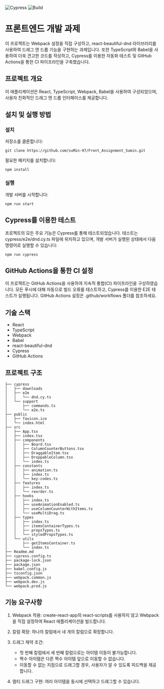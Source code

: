 ![Cypress](https://github.com/suMin-97/Front_Assignment_Sumin/actions/workflows/Cypress.yml/badge.svg)
![Build](https://github.com/suMin-97/Front_Assignment_Sumin/actions/workflows/Build.yml/badge.svg)

# 프론트엔드 개발 과제

이 프로젝트는 Webpack 설정을 직접 구성하고, react-beautiful-dnd 라이브러리를 사용하여 드래그 앤 드롭 기능을 구현하는 과제입니다. 또한 TypeScript와 Babel을 사용하여 더욱 견고한 코드를 작성하고, Cypress를 이용한 자동화 테스트 및 GitHub Actions을 통한 CI 파이프라인을 구축했습니다.

## 프로젝트 개요

이 애플리케이션은 React, TypeScript, Webpack, Babel을 사용하여 구성되었으며, 사용자 친화적인 드래그 앤 드롭 인터페이스를 제공합니다.

## 설치 및 실행 방법

### 설치

저장소를 클론합니다:

```
git clone https://github.com/suMin-97/Front_Assignment_Sumin.git
```

필요한 패키지를 설치합니다:

```
npm install
```

### 실행

개발 서버를 시작합니다:

```
npm run start
```

## Cypress를 이용한 테스트

프로젝트의 모든 주요 기능은 Cypress를 통해 테스트되었습니다. 테스트는 cypress/e2e/dnd.cy.ts 파일에 위치하고 있으며, 개발 서버가 실행된 상태에서 다음 명령어로 실행할 수 있습니다:

```
npm run cypress
```

## GitHub Actions을 통한 CI 설정

이 프로젝트는 GitHub Actions을 사용하여 지속적 통합(CI) 파이프라인을 구성하였습니다. 모든 푸시에 대해 자동으로 빌드 오류를 테스트하고, Cypress를 이용한 E2E 테스트가 실행됩니다. GitHub Actions 설정은 .github/workflows 폴더를 참조하세요.

## 기술 스택

- React
- TypeScript
- Webpack
- Babel
- react-beautiful-dnd
- Cypress
- GitHub Actions

## 프로젝트 구조

```
├── cypress
│   ├── downloads
│   ├── e2e
│   │   └── dnd.cy.ts
│   └── support
│       ├── commands.ts
│       └── e2e.ts
├── public
│   ├── favicon.ico
│   └── index.html
├── src
│   ├── App.tsx
│   ├── index.tsx
│   ├── components
│   │   ├── Board.tsx
│   │   ├── ColumnCounterButtons.tsx
│   │   ├── DraggableItem.tsx
│   │   ├── DroppableColumn.tsx
│   │   └── index.ts
│   ├── constants
│   │   ├── animation.ts
│   │   ├── index.ts
│   │   └── key-codes.ts
│   ├── features
│   │   ├── index.ts
│   │   └── reorder.ts
│   ├── hooks
│   │   ├── index.ts
│   │   ├── useAnimationEnabled.ts
│   │   ├── useColumnCounterWithItems.ts
│   │   └── useMultiDrag.ts
│   ├── types
│   │   ├── index.ts
│   │   ├── itemsContainerTypes.ts
│   │   ├── propsTypes.ts
│   │   └── styledPropsTypes.ts
│   └── utils
│       ├── getItemsContainer.ts
│       └── index.ts
├── Readme.md
├── cypress.config.ts
├── package-lock.json
├── package.json
├── babel.config.js
├── tsconfig.json
├── webpack.common.js
├── webpack.dev.js
└── webpack.prod.js
```

## 기능 요구사항

1. Webpack 적용: create-react-app의 react-scripts를 사용하지 않고 Webpack을 직접 설정하여 React 애플리케이션을 빌드합니다.

2. 칼럼 확장: 하나의 칼럼에서 네 개의 칼럼으로 확장합니다.

3. 드래그 제약 조건:

   - 첫 번째 칼럼에서 세 번째 칼럼으로는 아이템 이동이 불가능합니다.
   - 짝수 아이템은 다른 짝수 아이템 앞으로 이동할 수 없습니다.
   - 이동할 수 없는 지점으로 드래그할 경우, 사용자가 알 수 있도록 피드백을 제공합니다.

4. 멀티 드래그 구현: 여러 아이템을 동시에 선택하고 드래그할 수 있습니다.
